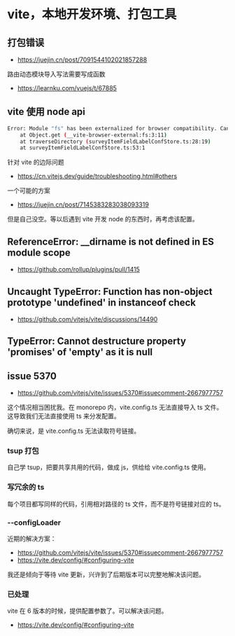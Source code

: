 # vite，本地开发环境、打包工具

## 打包错误

- https://juejin.cn/post/7091544102021857288

路由动态模块导入写法需要写成函数

- https://learnku.com/vuejs/t/67885

## vite 使用 node api

```bash
Error: Module "fs" has been externalized for browser compatibility. Cannot access "fs.readdirSync" in client code.  See http://vitejs.dev/guide/troubleshooting.html#module-externalized-for-browser-compatibility for more details.
    at Object.get (__vite-browser-external:fs:3:11)
    at traverseDirectory (surveyItemFieldLabelConfStore.ts:28:19)
    at surveyItemFieldLabelConfStore.ts:53:1
```

针对 vite 的边际问题

- https://cn.vitejs.dev/guide/troubleshooting.html#others

一个可能的方案

- https://juejin.cn/post/7145383283038093319

但是自己没空。等以后遇到 vite 开发 node 的东西时，再考虑该配置。

## ReferenceError: \_\_dirname is not defined in ES module scope

- https://github.com/rollup/plugins/pull/1415

## Uncaught TypeError: Function has non-object prototype 'undefined' in instanceof check

- https://github.com/vitejs/vite/discussions/14490

## TypeError: Cannot destructure property 'promises' of 'empty' as it is null

## issue 5370

- https://github.com/vitejs/vite/issues/5370#issuecomment-2667977757

这个情况相当困扰我。在 monorepo 内，vite.config.ts 无法直接导入 ts 文件。这导致我们无法直接使用 ts 来分发配置。

确切来说，是 vite.config.ts 无法读取符号链接。

### tsup 打包

自己学 tsup，把要共享共用的代码，做成 js，供给给 vite.config.ts 使用。

### 写冗余的 ts

每个项目都写同样的代码，引用相对路径的 ts 文件，而不是符号链接对应的 ts。

### --configLoader

近期的解决方案：

- https://github.com/vitejs/vite/issues/5370#issuecomment-2667977757
- https://vite.dev/config/#configuring-vite

我还是倾向于等待 vite 更新，兴许到了后期版本可以完整地解决该问题。

### 已处理

vite 在 6 版本的时候，提供配置参数了。可以解决该问题。

- https://vite.dev/config/#configuring-vite
